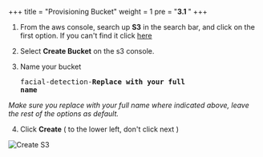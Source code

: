 +++
title = "Provisioning Bucket"
weight = 1
pre = "<b>3.1 </b>"
+++

1. From the aws console, search up **S3** in the search bar, and click on the first option. If you can't find it click [here](https://s3.console.aws.amazon.com/s3/home?region=ap-southeast-2#)

2. Select **Create Bucket** on the s3 console.
    
3. Name your bucket <pre>facial-detection-<b>Replace with your full name</b></pre>

*Make sure you replace with your full name where indicated above, leave the rest of the options as default.*

4. Click **Create** ( to the lower left, don't click next )

![Create S3](/img/S3Create.png)
  